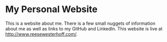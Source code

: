 # My Personal Website
This is a website about me. There is a few small nuggets of information about me as well as links to my GitHub and LinkedIn. This website is live at http://www.reesewesterhoff.com/.